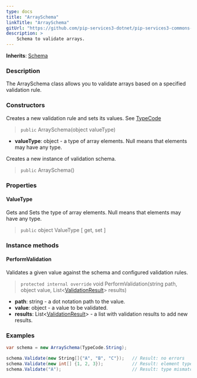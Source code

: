 ```yaml
---
type: docs
title: "ArraySchema"
linkTitle: "ArraySchema"
gitUrl: "https://github.com/pip-services3-dotnet/pip-services3-commons-dotnet"
description: >
    Schema to validate arrays.
---
```


**Inherits**: [Schema](../schema)

### Description

The ArraySchema class allows you to validate arrays based on a specified validation rule.

### Constructors
Creates a new validation rule and sets its values.
See [TypeCode](../convert/type_code)

> `public` ArraySchema(object valueType)

- **valueType**: object - a type of array elements. Null means that elements may have any type.


Creates a new instance of validation schema.

> `public` ArraySchema()


### Properties

#### ValueType
Gets and Sets the type of array elements.
Null means that elements may have any type.

> `public` object ValueType [ get, set ]

### Instance methods


#### PerformValidation
Validates a given value against the schema and configured validation rules.

> `protected internal override` void PerformValidation(string path, object value, List<[ValidationResult](../validation_result)> results)

- **path**: string - a dot notation path to the value.
- **value**: object - a value to be validated.
- **results**: List<[ValidationResult](../validation_result)> - a list with validation results to add new results.


### Examples 
```cs
var schema = new ArraySchema(TypeCode.String);

schema.Validate(new String[]{"A", "B", "C"});   // Result: no errors
schema.Validate(new int[] {1, 2, 3});           // Result: element type mismatch
schema.Validate("A");                           // Result: type mismatch      

```
